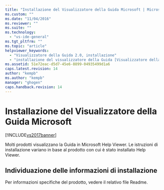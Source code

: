 ```yaml
---
title: "Installazione del Visualizzatore della Guida Microsoft | Microsoft Docs"
ms.custom: ""
ms.date: "11/04/2016"
ms.reviewer: ""
ms.suite: ""
ms.technology: 
  - "vs-ide-general"
ms.tgt_pltfrm: ""
ms.topic: "article"
helpviewer_keywords: 
  - "Visualizzatore della Guida 2.0, installazione"
  - "installazione del visualizzatore della Guida [Visualizzatore della Guida 2.0]"
ms.assetid: 51e72eac-d5d7-45e6-8899-04935499d1a6
caps.latest.revision: 14
author: "kempb"
ms.author: "kempb"
manager: "ghogen"
caps.handback.revision: 14
---
```

# Installazione del Visualizzatore della Guida Microsoft
[!INCLUDE[vs2017banner](../code-quality/includes/vs2017banner.md)]

Molti prodotti visualizzano la Guida in Microsoft Help Viewer.  Le istruzioni di installazione variano in base al prodotto con cui è stato installato Help Viewer.  
  
## Individuazione delle informazioni di installazione  
 Per informazioni specifiche del prodotto, vedere il relativo file Readme.